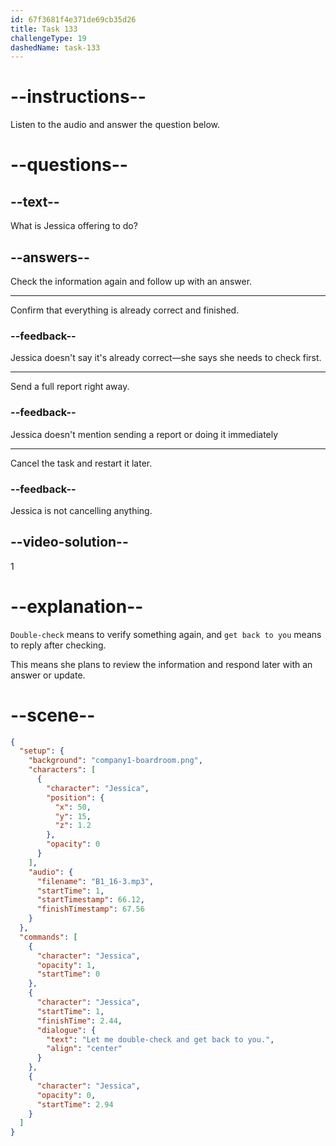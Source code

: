 ```yaml
---
id: 67f3681f4e371de69cb35d26
title: Task 133
challengeType: 19
dashedName: task-133
---
```


<!-- (Audio) Jessica: Let me double-check and get back to you. -->

# --instructions--

Listen to the audio and answer the question below.

# --questions--

## --text--

What is Jessica offering to do?

## --answers--

Check the information again and follow up with an answer.

---

Confirm that everything is already correct and finished.

### --feedback--

Jessica doesn't say it's already correct—she says she needs to check first.

---

Send a full report right away.

### --feedback--

Jessica doesn't mention sending a report or doing it immediately

---

Cancel the task and restart it later.

### --feedback--

Jessica is not cancelling anything.

## --video-solution--

1

# --explanation--

`Double-check` means to verify something again, and `get back to you` means to reply after checking.

This means she plans to review the information and respond later with an answer or update.

# --scene--

```json
{
  "setup": {
    "background": "company1-boardroom.png",
    "characters": [
      {
        "character": "Jessica",
        "position": {
          "x": 50,
          "y": 15,
          "z": 1.2
        },
        "opacity": 0
      }
    ],
    "audio": {
      "filename": "B1_16-3.mp3",
      "startTime": 1,
      "startTimestamp": 66.12,
      "finishTimestamp": 67.56
    }
  },
  "commands": [
    {
      "character": "Jessica",
      "opacity": 1,
      "startTime": 0
    },
    {
      "character": "Jessica",
      "startTime": 1,
      "finishTime": 2.44,
      "dialogue": {
        "text": "Let me double-check and get back to you.",
        "align": "center"
      }
    },
    {
      "character": "Jessica",
      "opacity": 0,
      "startTime": 2.94
    }
  ]
}
```
